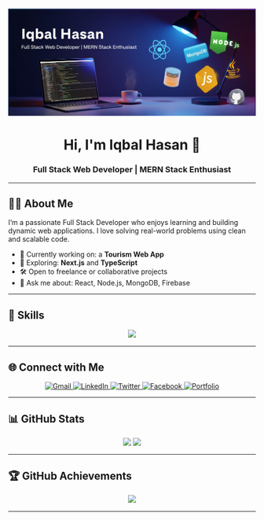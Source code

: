 <!-- Banner -->


<p align="center">
 <img src="/images/Gemini_Generated_Image_8yjsqf8yjsqf8yjs.png">
</p>


<!-- Name and Designation -->
<h1 align="center">Hi, I'm Iqbal Hasan 👋</h1>
<h3 align="center">Full Stack Web Developer | MERN Stack Enthusiast</h3>

---

## 🧑‍💻 About Me

I’m a passionate Full Stack Developer who enjoys learning and building dynamic web applications. I love solving real-world problems using clean and scalable code.

- 🔭 Currently working on: a **Tourism Web App**
- 🌱 Exploring: **Next.js** and **TypeScript**
- 🛠️ Open to freelance or collaborative projects
- 💬 Ask me about: React, Node.js, MongoDB, Firebase

---

## 🚀 Skills

<p align="center">
  <img src="https://skillicons.dev/icons?i=html,css,js,react,nodejs,express,mongodb,tailwind,bootstrap,git,github,vscode,firebase" />
</p>

---

## 🌐 Connect with Me

<p align="center">
  <a href="mailto:iqbal.hasan.webdev@gmail.com">
    <img src="https://img.shields.io/badge/Gmail-D14836?style=for-the-badge&logo=gmail&logoColor=white" alt="Gmail"/>
  </a>
  <a href="[https://www.linkedin.com/in/iqbal-hasan](https://www.linkedin.com/in/iqbal-hasan-91a1a5365)">
    <img src="https://img.shields.io/badge/LinkedIn-0077B5?style=for-the-badge&logo=linkedin&logoColor=white" alt="LinkedIn"/>
  </a>
  <a href="https://twitter.com/yourprofile">
    <img src="https://img.shields.io/badge/Twitter-1DA1F2?style=for-the-badge&logo=twitter&logoColor=white" alt="Twitter"/>
  </a>
  <a href="https://facebook.com/yourprofile">
    <img src="https://img.shields.io/badge/Facebook-1877F2?style=for-the-badge&logo=facebook&logoColor=white" alt="Facebook"/>
  </a>
  <a href="https://yourportfolio.com">
    <img src="https://img.shields.io/badge/Portfolio-000000?style=for-the-badge&logo=github&logoColor=white" alt="Portfolio"/>
  </a>
</p>

---

## 📊 GitHub Stats

<div align="center">
  <!-- Top Languages -->
  <img height="150" src="https://github-readme-stats.vercel.app/api/top-langs/?username=iqbalxrr&layout=compact&theme=tokyonight&langs_count=8" />

  <!-- GitHub Stats -->
  <img height="150" src="https://github-readme-stats.vercel.app/api?username=iqbalxrr&show_icons=true&theme=tokyonight" />

  <!-- GitHub Streak -->

</div>

---
## 🏆 GitHub Achievements

<p align="center">
  <img src="https://github-profile-trophy.vercel.app/?username=iqbalxrr&theme=algolia&margin-w=10&row=1&column=8" />
</p>

---



